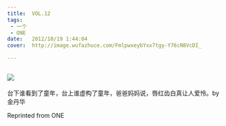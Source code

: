 ```yaml
---
title:	VOL.12
tags:
 - 一个
 - ONE
date:	2012/10/19 1:44:04
cover:	http://image.wufazhuce.com/FmlpwxeybYxx7tgy-Y76cN8VcDI_

---
```

![](http://image.wufazhuce.com/FmlpwxeybYxx7tgy-Y76cN8VcDI_)
---

台下谁看到了童年，台上谁虚构了童年，爸爸妈妈说，唇红齿白真让人爱怜。by 金丹华
 
Reprinted from ONE
